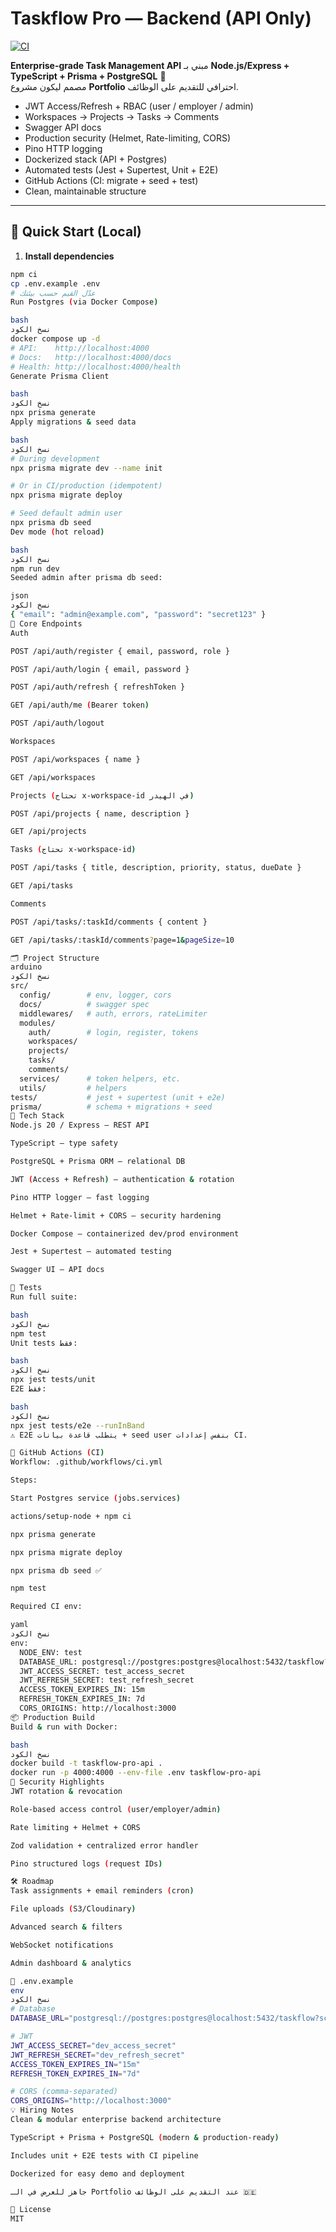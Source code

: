 # Taskflow Pro — Backend (API Only)
[![CI](https://github.com/Ahmad-Seirafi/taskflow-pro-backend/actions/workflows/ci.yml/badge.svg)](https://github.com/Ahmad-Seirafi/taskflow-pro-backend/actions)

**Enterprise-grade Task Management API** مبني بـ **Node.js/Express + TypeScript + Prisma + PostgreSQL** 🚀  
مصمم ليكون مشروع **Portfolio** احترافي للتقديم على الوظائف.

- JWT Access/Refresh + RBAC (user / employer / admin)  
- Workspaces → Projects → Tasks → Comments  
- Swagger API docs  
- Production security (Helmet, Rate-limiting, CORS)  
- Pino HTTP logging  
- Dockerized stack (API + Postgres)  
- Automated tests (Jest + Supertest, Unit + E2E)  
- GitHub Actions (CI: migrate + seed + test)  
- Clean, maintainable structure  

---

## 🚀 Quick Start (Local)

1) **Install dependencies**
```bash
npm ci
cp .env.example .env
# عدّل القيم حسب بيئتك
Run Postgres (via Docker Compose)

bash
نسخ الكود
docker compose up -d
# API:    http://localhost:4000
# Docs:   http://localhost:4000/docs
# Health: http://localhost:4000/health
Generate Prisma Client

bash
نسخ الكود
npx prisma generate
Apply migrations & seed data

bash
نسخ الكود
# During development
npx prisma migrate dev --name init

# Or in CI/production (idempotent)
npx prisma migrate deploy

# Seed default admin user
npx prisma db seed
Dev mode (hot reload)

bash
نسخ الكود
npm run dev
Seeded admin after prisma db seed:

json
نسخ الكود
{ "email": "admin@example.com", "password": "secret123" }
📌 Core Endpoints
Auth

POST /api/auth/register { email, password, role }

POST /api/auth/login { email, password }

POST /api/auth/refresh { refreshToken }

GET /api/auth/me (Bearer token)

POST /api/auth/logout

Workspaces

POST /api/workspaces { name }

GET /api/workspaces

Projects (تحتاج x-workspace-id في الهيدر)

POST /api/projects { name, description }

GET /api/projects

Tasks (تحتاج x-workspace-id)

POST /api/tasks { title, description, priority, status, dueDate }

GET /api/tasks

Comments

POST /api/tasks/:taskId/comments { content }

GET /api/tasks/:taskId/comments?page=1&pageSize=10

🗂 Project Structure
arduino
نسخ الكود
src/
  config/        # env, logger, cors
  docs/          # swagger spec
  middlewares/   # auth, errors, rateLimiter
  modules/
    auth/        # login, register, tokens
    workspaces/  
    projects/    
    tasks/       
    comments/    
  services/      # token helpers, etc.
  utils/         # helpers
tests/           # jest + supertest (unit + e2e)
prisma/          # schema + migrations + seed
🧰 Tech Stack
Node.js 20 / Express — REST API

TypeScript — type safety

PostgreSQL + Prisma ORM — relational DB

JWT (Access + Refresh) — authentication & rotation

Pino HTTP logger — fast logging

Helmet + Rate-limit + CORS — security hardening

Docker Compose — containerized dev/prod environment

Jest + Supertest — automated testing

Swagger UI — API docs

🧪 Tests
Run full suite:

bash
نسخ الكود
npm test
Unit tests فقط:

bash
نسخ الكود
npx jest tests/unit
E2E فقط:

bash
نسخ الكود
npx jest tests/e2e --runInBand
⚠️ E2E يتطلب قاعدة بيانات + seed user بنفس إعدادات CI.

🔄 GitHub Actions (CI)
Workflow: .github/workflows/ci.yml

Steps:

Start Postgres service (jobs.services)

actions/setup-node + npm ci

npx prisma generate

npx prisma migrate deploy

npx prisma db seed ✅

npm test

Required CI env:

yaml
نسخ الكود
env:
  NODE_ENV: test
  DATABASE_URL: postgresql://postgres:postgres@localhost:5432/taskflow?schema=public
  JWT_ACCESS_SECRET: test_access_secret
  JWT_REFRESH_SECRET: test_refresh_secret
  ACCESS_TOKEN_EXPIRES_IN: 15m
  REFRESH_TOKEN_EXPIRES_IN: 7d
  CORS_ORIGINS: http://localhost:3000
📦 Production Build
Build & run with Docker:

bash
نسخ الكود
docker build -t taskflow-pro-api .
docker run -p 4000:4000 --env-file .env taskflow-pro-api
🔐 Security Highlights
JWT rotation & revocation

Role-based access control (user/employer/admin)

Rate limiting + Helmet + CORS

Zod validation + centralized error handler

Pino structured logs (request IDs)

🛠 Roadmap
Task assignments + email reminders (cron)

File uploads (S3/Cloudinary)

Advanced search & filters

WebSocket notifications

Admin dashboard & analytics

🧾 .env.example
env
نسخ الكود
# Database
DATABASE_URL="postgresql://postgres:postgres@localhost:5432/taskflow?schema=public"

# JWT
JWT_ACCESS_SECRET="dev_access_secret"
JWT_REFRESH_SECRET="dev_refresh_secret"
ACCESS_TOKEN_EXPIRES_IN="15m"
REFRESH_TOKEN_EXPIRES_IN="7d"

# CORS (comma-separated)
CORS_ORIGINS="http://localhost:3000"
💡 Hiring Notes
Clean & modular enterprise backend architecture

TypeScript + Prisma + PostgreSQL (modern & production-ready)

Includes unit + E2E tests with CI pipeline

Dockerized for easy demo and deployment

جاهز للعرض في الـ Portfolio عند التقديم على الوظائف 🇩🇪

📄 License
MIT